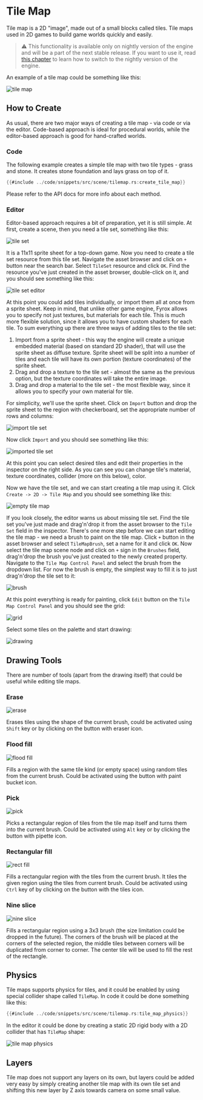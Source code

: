 # Tile Map

Tile map is a 2D "image", made out of a small blocks called tiles. Tile maps used in 2D games to build game worlds 
quickly and easily. 

> ⚠️ This functionality is available only on nightly version of the engine and will be a part of the next stable release.
> If you want to use it, read [this chapter](../beginning/scripting.md#using-the-latest-engine-version) to learn how to
> switch to the nightly version of the engine.

An example of a tile map could be something like this:

![tile map](tile_map.png)

## How to Create

As usual, there are two major ways of creating a tile map - via code or via the editor. Code-based approach is ideal for
procedural worlds, while the editor-based approach is good for hand-crafted worlds.

### Code

The following example creates a simple tile map with two tile types - grass and stone. It creates stone foundation and 
lays grass on top of it.

```rust
{{#include ../code/snippets/src/scene/tilemap.rs:create_tile_map}}
```

Please refer to the API docs for more info about each method.

### Editor

Editor-based approach requires a bit of preparation, yet it is still simple. At first, create a scene, then you need a 
tile set, something like this:

![tile set](tileset.png)

It is a 11x11 sprite sheet for a top-down game. Now you need to create a tile set resource from this tile set. Navigate
the asset browser and click on `+` button near the search bar. Select `TileSet` resource and click `OK`. Find the resource
you've just created in the asset browser, double-click on it, and you should see something like this:

![tile set editor](tile_set_editor.png)

At this point you could add tiles individually, or import them all at once from a sprite sheet. Keep in mind, that unlike 
other game engine, Fyrox allows you to specify not just textures, but materials for each tile. This is much more flexible
solution, since it allows you to have custom shaders for each tile. To sum everything up there are three ways of adding
tiles to the tile set:

1) Import from a sprite sheet - this way the engine will create a unique embedded material (based on standard 2D shader), 
that will use the sprite sheet as diffuse texture. Sprite sheet will be split into a number of tiles and each tile will
have its own portion (texture coordinates) of the sprite sheet.
2) Drag and drop a texture to the tile set - almost the same as the previous option, but the texture coordinates will 
take the entire image.
3) Drag and drop a material to the tile set - the most flexible way, since it allows you to specify your own material for
tile.

For simplicity, we'll use the sprite sheet. Click on `Import` button and drop the sprite sheet to the region with 
checkerboard, set the appropriate number of rows and columns:

![import tile set](import_tile_set.png)

Now click `Import` and you should see something like this:

![imported tile set](imported_tile_set.png)

At this point you can select desired tiles and edit their properties in the inspector on the right side. As you can see
you can change tile's material, texture coordinates, collider (more on this below), color.

Now we have the tile set, and we can start creating a tile map using it. Click `Create -> 2D -> Tile Map` and you should
see something like this:

![empty tile map](empty_tile_map.png)

If you look closely, the editor warns us about missing tile set. Find the tile set you've just made and drag'n'drop it 
from the asset browser to the `Tile Set` field in the inspector. There's one more step before we can start editing the
tile map - we need a brush to paint on the tile map. Click `+` button in the asset browser and select `TileMapBrush`,
set a name for it and click `OK`. Now select the tile map scene node and click on `+` sign in the `Brushes` field, drag'n'drop
the brush you've just created to the newly created property. Navigate to the `Tile Map Control Panel` and select the
brush from the dropdown list. For now the brush is empty, the simplest way to fill it is to just drag'n'drop the tile set
to it:

![brush](brush.png)

At this point everything is ready for painting, click `Edit` button on the `Tile Map Control Panel` and you should see the
grid:

![grid](grid.png)

Select some tiles on the palette and start drawing:

![drawing](drawing.png)

## Drawing Tools

There are number of tools (apart from the drawing itself) that could be useful while editing tile maps. 

### Erase

![erase](erase.gif)

Erases tiles using the shape of the current brush, could be activated using `Shift` key or by clicking on the
button with eraser icon.

### Flood fill

![flood fill](flood_fill.gif)

Fills a region with the same tile kind (or empty space) using random tiles from the current brush. Could
be activated using the button with paint bucket icon.

### Pick

![pick](pick.gif)

Picks a rectangular region of tiles from the tile map itself and turns them into the current brush. Could be
activated using `Alt` key or by clicking the button with pipette icon.

### Rectangular fill

![rect fill](rect_fill.gif)

Fills a rectangular region with the tiles from the current brush. It tiles the given region using the
tiles from current brush. Could be activated using `Ctrl` key of by clicking on the button with the tiles icon.

### Nine slice 

![nine slice](nine_slice.gif)

Fills a rectangular region using a 3x3 brush (the size limitation could be dropped in the future). The
corners of the brush will be placed at the corners of the selected region, the middle tiles between corners will be 
duplicated from corner to corner. The center tile will be used to fill the rest of the rectangle.

## Physics

Tile maps supports physics for tiles, and it could be enabled by using special collider shape called `TileMap`. In code
it could be done something like this:

```rust
{{#include ../code/snippets/src/scene/tilemap.rs:tile_map_physics}}
```

In the editor it could be done by creating a static 2D rigid body with a 2D collider that has `TileMap` shape: 

![tile map physics](tile_map_physics.png)

## Layers

Tile map does not support any layers on its own, but layers could be added very easy by simply creating another tile 
map with its own tile set and shifting this new layer by Z axis towards camera on some small value. 